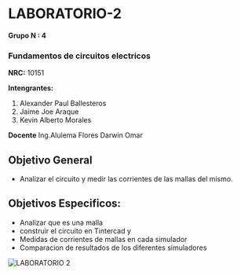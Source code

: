 # LABORATORIO-2
**Grupo N : 4**
### Fundamentos de circuitos electricos 
**NRC:** 10151



**Intengrantes:**
1. Alexander Paul Ballesteros
2.  Jaime Joe Araque
3.   Kevin Alberto Morales 


**Docente** Ing.Alulema Flores Darwin Omar 

## Objetivo General

* Analizar el circuito y medir las corrientes de las mallas del mismo.

## Objetivos Especificos:

* Analizar que es una malla
*  construir el circuito en Tintercad y 
*  Medidas de corrientes de mallas en cada simulador 
*  Comparacion de resultados de los diferentes simuladores



![LABORATORIO 2](https://user-images.githubusercontent.com/93928146/142952973-64628592-c4a8-47d7-85c7-18c1dd1f368a.PNG)
